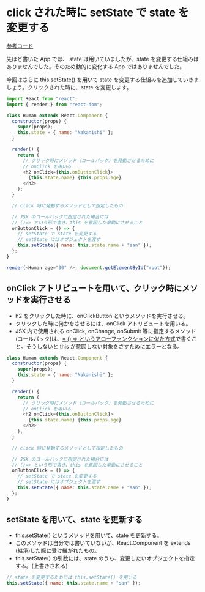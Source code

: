 # click された時に setState で state を変更する

[参考コード](https://codesandbox.io/s/2w4jn7y3kp)

先ほど書いた App では、 state は用いていましたが、state を変更する仕組みはありませんでした。そのため動的に変化する App ではありませんでした。

今回はさらに this.setState\(\) を用いて state を変更する仕組みを追加していきましょう。クリックされた時に、state を変更します。

```javascript
import React from "react";
import { render } from "react-dom";

class Human extends React.Component {
  constructor(props) {
    super(props);
    this.state = { name: "Nakanishi" };
  }

  render() {
    return (
      // クリック時にメソッド（コールバック）を発動させるために
      // onClick を用いる
      <h2 onClick={this.onButtonClick}>
        {this.state.name} {this.props.age}
      </h2>
    );
  }

  // click 時に発動するメソッドとして指定したもの

  // JSX のコールバックに指定された場合には
  // ()=> という形で書き、this を意図した挙動にさせること
  onButtonClick = () => {
    // setState で state を変更する
    // setState にはオブジェクトを渡す
    this.setState({ name: this.state.name + "san" });
  };
}

render(<Human age="30" />, document.getElementById("root"));
```

## onClick アトリビュートを用いて、クリック時にメソッドを実行させる

* h2 をクリックした時に、onClickButton というメソッドを実行させる。
* クリックした時に何かをさせるには、onClick アトリビュートを用いる。
* JSX 内で使用される onClick, onChange, onSubmit 等に指定するメソッド\(コールバック\)は、[= \(\) =&gt; というアローファンクションに似た方式](https://babeljs.io/docs/plugins/transform-class-properties/)で書くこと。そうしないと this が意図しない対象をさすためにエラーとなる。

```javascript
class Human extends React.Component {
  constructor(props) {
    super(props);
    this.state = { name: "Nakanishi" };
  }

  render() {
    return (
      // クリック時にメソッド（コールバック）を発動させるために
      // onClick を用いる
      <h2 onClick={this.onButtonClick}>
        {this.state.name} {this.props.age}
      </h2>
    );
  }

  // click 時に発動するメソッドとして指定したもの

  // JSX のコールバックに指定された場合には
  // ()=> という形で書き、this を意図した挙動にさせること
  onButtonClick = () => {
    // setState で state を変更する
    // setState にはオブジェクトを渡す
    this.setState({ name: this.state.name + "san" });
  };
}
```

## setState を用いて、state を更新する

* this.setState\(\) というメソッドを用いて、state を更新する。
* このメソッドは自分では書いていないが、React.Component を extends \(継承\)した際に受け継がれたもの。
* this.setState\(\) の引数には、state のうち、変更したいオブジェクトを指定する。\(上書きされる\)

```javascript
// state を変更するためには this.setState() を用いる
this.setState({ name: this.state.name + "san" });
```

